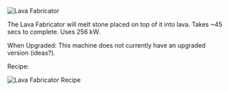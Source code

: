 ![Lava Fabricator](https://i.imgur.com/nbyY81o.png?1)

The Lava Fabricator will melt stone placed on top of it into lava. Takes ~45 secs to complete. Uses 256 kW.

When Upgraded: This machine does not currently have an upgraded version (ideas?).

Recipe: 

![Lava Fabricator Recipe](https://i.imgur.com/cCfZS6s.png?1)